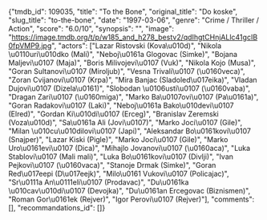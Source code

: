 {"tmdb_id": 109035, "title": "To the Bone", "original_title": "Do koske", "slug_title": "to-the-bone", "date": "1997-03-06", "genre": "Crime / Thriller / Action", "score": "6.0/10", "synopsis": "", "image": "https://image.tmdb.org/t/p/w185_and_h278_bestv2/qdIhgtCHnjALlc41gcIB0fpVMP9.jpg", "actors": ["Lazar Ristovski (Kova\u010d)", "Nikola \u0110uri\u010dko (Mali)", "Neboj\u0161a Glogovac (Simke)", "Bojana Maljevi\u0107 (Maja)", "Boris Milivojevi\u0107 (Vuk)", "Nikola Kojo (Musa)", "Goran Sultanovi\u0107 (Miroljub)", "Vesna Trivali\u0107 (\u0160veca)", "Zoran Cvijanovi\u0107 (Krpa)", "Mira Banjac (Sladoled\u017eika)", "Vladan Dujovi\u0107 (Dizela\u0161)", "Slobodan \u0106usti\u0107 (\u0160vaba)", "Dragan Zari\u0107 (\u0160miga)", "Marko Ba\u0107ovi\u0107 (Pa\u0161a)", "Goran Radakovi\u0107 (Laki)", "Neboj\u0161a Bako\u010devi\u0107 (Elred)", "Gordan Ki\u010di\u0107 (Erceg)", "Branislav Zeremski (Voza\u010d)", "Sa\u0161a Ali (Jovi\u0107)", "Marko Joci\u0107 (Gile)", "Milan \u010cu\u010dilovi\u0107 (Japi)", "Aleksandar Bo\u0161kovi\u0107 (Snajper)", "Lazar Kiski (Pigle)", "Marko Joci\u0107 (Gile)", "Marko Uro\u0161evi\u0107 (Dica)", "Mihajlo Jovanovi\u0107 (\u0160aca)", "Luka Stablovi\u0107 (Mali mali)", "Luka Bo\u0161kovi\u0107 (Divlji)", "Ivan Pejkovi\u0107 (\u0160vaca)", "Stanoje Drmak (Simke)", "Goran Red\u017eepi (D\u017eejk)", "Milo\u0161 Vukovi\u0107 (Policajac)", "Sr\u0111a An\u0111eli\u0107 (Prodavac)", "Du\u0161ka \u010cav\u010di\u0107 (Devojka)", "Du\u0161an Ercegovac (Biznismen)", "Roman Gor\u0161ek (Rejver)", "Igor Perovi\u0107 (Rejver)"], "comments": [], "recommandations_id": []}